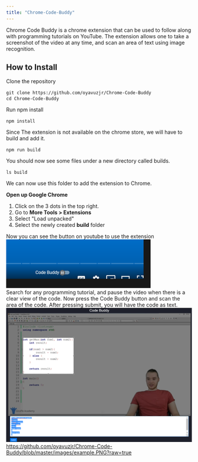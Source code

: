 ```yaml
---
title: "Chrome-Code-Buddy"
---
```


Chrome Code Buddy is a chrome extension that can be used to follow along with programming tutorials on YouTube.
The extension allows one to take a screenshot of the video at any time, and scan an area of text using image recognition.
## How to Install  

Clone the repository  

    git clone https://github.com/oyavuzjr/Chrome-Code-Buddy
    cd Chrome-Code-Buddy
Run npm install

    npm install  
Since The extension is not available on the chrome store, we will have to build and add it.  

    npm run build
You should now see some files under a new directory called builds.  

    ls build 
We can now use this folder to add the extension to Chrome.

**Open up Google Chrome** 
1. Click on the 3 dots in the top right.
2. Go to **More Tools > Extensions**
3. Select "Load unpacked"
4. Select the newly created **build** folder

Now you can see the button on youtube to use the extension
![YouTube Button](https://github.com/oyavuzjr/Chrome-Code-Buddy/blob/master/images/ytbutton.PNG?raw=true )  
Search for any programming tutorial, and pause the video when there is a clear view of the code. 
Now press the Code Buddy button and scan the area of the code.
After pressing submit, you will have the code as text.
![YouTube Button](https://github.com/oyavuzjr/Chrome-Code-Buddy/blob/master/images/example.PNG?raw=true )  
https://github.com/oyavuzjr/Chrome-Code-Buddy/blob/master/images/example.PNG?raw=true
